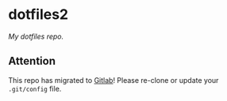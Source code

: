 # dotfiles2

_My dotfiles repo._

## Attention

This repo has migrated to [Gitlab](https://gitlab.com/discospider/dotfiles2)! Please re-clone or update your ```.git/config``` file.
